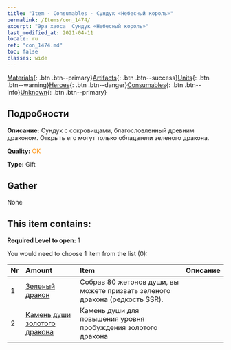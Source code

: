 ```yaml
---
title: "Item - Consumables - Сундук «Небесный король»"
permalink: /Items/con_1474/
excerpt: "Эра хаоса  Сундук «Небесный король»"
last_modified_at: 2021-04-11
locale: ru
ref: "con_1474.md"
toc: false
classes: wide
---
```

 [Materials](/ru/Items/){: .btn .btn--primary}[Artifacts](/ru/Items/Artifacts/){: .btn .btn--success}[Units](/ru/Items/Units/){: .btn .btn--warning}[Heroes](/ru/Items/Heroes/){: .btn .btn--danger}[Consumables](/ru/Items/Consumables/){: .btn .btn--info}[Unknown](/ru/Items/Unknown/){: .btn .btn--primary}

## Подробности
 **Описание:** Сундук с сокровищами, благословленный древним драконом. Открыть его могут только обладатели зеленого дракона.

 **Quality:** <span style="color: #FF8C00">OK</span>

 **Type:** Gift

## Gather

  None

## This item contains:

 **Required Level to open:** 1

 You would need to choose 1 item from the list (0):

  | Nr | Amount |     Item    | Описание |
  |:---|:-------|:------------|:-----------:|
  | 1 | [Зеленый дракон](/ru/Items/unt_205/) | Собрав 80 жетонов души, вы можете призвать зеленого дракона (редкость SSR). | 
  | 2 | [Камень души золотого дракона](/ru/Items/unt_295/) | Камень души для повышения уровня пробуждения золотого дракона | 
